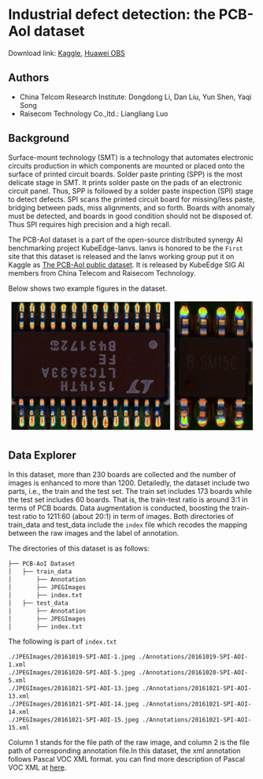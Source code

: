 # Industrial defect detection: the PCB-AoI dataset 

Download link: [Kaggle](https://www.kaggle.com/datasets/kubeedgeianvs/pcb-aoi), [Huawei OBS](https://kubeedge.obs.cn-north-1.myhuaweicloud.com:443/ianvs/pcb-aoi/dataset.zip)

## Authors
- China Telcom Research Institute: Dongdong Li, Dan Liu, Yun Shen, Yaqi Song 
- Raisecom Technology Co.,ltd.: Liangliang Luo

## Background
Surface-mount technology (SMT) is a technology that automates electronic circuits production in which components are mounted or placed onto the surface of printed circuit boards. Solder paste printing (SPP) is the most delicate stage in SMT. It prints solder paste on the pads of an electronic circuit panel. Thus, SPP is followed by a solder paste inspection (SPI) stage to detect defects. SPI scans the printed circuit board for missing/less paste, bridging between pads, miss alignments, and so forth. Boards with anomaly must be detected, and boards in good condition should not be disposed of. Thus SPI requires high precision and a high recall. 

The PCB-AoI dataset is a part of the open-source distributed synergy AI benchmarking project KubeEdge-Ianvs.  Ianvs is honored to be the ``First`` site that this dataset is released and the Ianvs working group put it on Kaggle as [The PCB-AoI public dataset](https://www.kaggle.com/datasets/kubeedgeianvs/pcb-aoi). It is released by KubeEdge SIG AI members from China Telecom and Raisecom Technology. 

Below shows two example figures in the dataset. 

![](images/PCB-AoI_example.png)


## Data Explorer
In this dataset, more than 230 boards are collected and the number of images is enhanced to more than 1200. Detailedly, the dataset include two parts, i.e., the train and the test set. The train set includes 173 boards while the test set includes 60 boards. That is, the train-test ratio is around 3:1 in terms of PCB boards. Data augmentation is conducted, boosting the train-test ratio to 1211:60 (about 20:1) in term of images. Both directories of train_data and test_data include the ``index`` file which recodes the mapping between the raw images and the label of annotation. 

The directories of this dataset is as follows: 
```
├── PCB-AoI Dataset
│   ├── train_data
│       ├── Annotation
│       ├── JPEGImages
│       ├── index.txt
│   ├── test_data
│       ├── Annotation
│       ├── JPEGImages
│       ├── index.txt
```


The following is part of `index.txt` 

```
./JPEGImages/20161019-SPI-AOI-1.jpeg ./Annotations/20161019-SPI-AOI-1.xml
./JPEGImages/20161020-SPI-AOI-5.jpeg ./Annotations/20161020-SPI-AOI-5.xml
./JPEGImages/20161021-SPI-AOI-13.jpeg ./Annotations/20161021-SPI-AOI-13.xml
./JPEGImages/20161021-SPI-AOI-14.jpeg ./Annotations/20161021-SPI-AOI-14.xml
./JPEGImages/20161021-SPI-AOI-15.jpeg ./Annotations/20161021-SPI-AOI-15.xml
```

Column 1 stands for the file path of the raw image, and column 2 is the file path of corresponding annotation file.In this dataset, the xml annotation follows Pascal VOC XML format.  you can find more description of Pascal VOC XML at [here](https://roboflow.com/formats/pascal-voc-xml).
